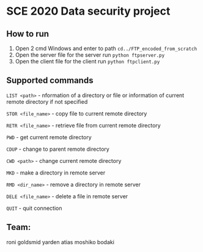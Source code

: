 # SCE 2020 Data security project

## How to run

1. Open 2 cmd Windows and enter to path `cd../FTP_encoded_from_scratch`
2. Open the server file for the server run `python ftpserver.py`
3. Open the client file for the client run `python ftpclient.py`


## Supported commands

`LIST <path>` - nformation of a directory or file or information of current remote directory if not specified

`STOR <file_name>` - copy file to current remote directory 

`RETR <file_name>` - retrieve file from current remote directory

`PWD` - get current remote directory

`CDUP` - change to parent remote directory

`CWD <path>` - change current remote directory

`MKD` - make a directory in remote server

`RMD <dir_name>` - remove a directory in remote server

`DELE <file_name>` - delete a file in remote server 

`QUIT` - quit connection


## Team:

roni goldsmid
yarden atias
moshiko bodaki

